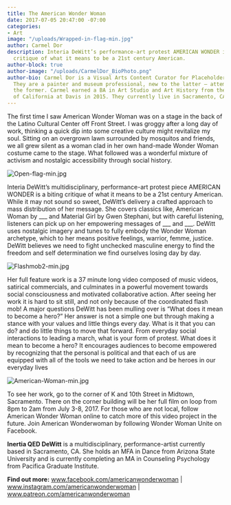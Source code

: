 ```yaml
---
title: The American Wonder Woman
date: 2017-07-05 20:47:00 -07:00
categories:
- Art
image: "/uploads/Wrapped-in-flag-min.jpg"
author: Carmel Dor
description: Interia DeWitt’s performance-art protest AMERICAN WONDER is a biting
  critique of what it means to be a 21st century American.
author-block: true
author-image: "/uploads/CarmelDor_BioPhoto.png"
author-bio: Carmel Dor is a Visual Arts Content Curator for Placeholder Magazine.
  They are a painter and museum professional, new to the latter – attempting to navigate
  the former. Carmel earned a BA in Art Studio and Art History from the University
  of California at Davis in 2015. They currently live in Sacramento, CA.
---
```


The first time I saw American Wonder Woman was on a stage in the back of the Latino Cultural Center off Front Street. I was groggy after a long day of work, thinking a quick dip into some creative culture might revitalize my soul. 
Sitting on an overgrown lawn surrounded by mosquitos and friends, we all grew silent as a woman clad in her own hand-made Wonder Woman costume came to the stage. What followed was a wonderful mixture of activism and nostalgic accessibility through social history. 
 
![Open-flag-min.jpg](/uploads/Open-flag-min.jpg) 

Interia DeWitt’s multidisciplinary, performance-art protest piece AMERICAN WONDER is a biting critique of what it means to be a 21st century American. While it may not sound so sweet, DeWitt’s delivery a crafted approach to mass distribution of her message. She covers classics like, American Woman by ___ and Material Girl by Gwen Stephani, but with careful listening, listeners can pick up on her empowering messages of ___ and ___. DeWitt uses nostalgic imagery and tunes to fully embody the Wonder Woman archetype, which to her means  positive feelings, warrior, femme, justice.  DeWitt believes we need to fight unchecked masculine energy to find the freedom and self determination we find ourselves losing day by day. 
 
![Flashmob2-min.jpg](/uploads/Flashmob2-min.jpg)

Her full feature work is a 37 minute long video composed of music videos, satirical commercials, and culminates in a powerful movement towards social consciousness and motivated collaborative action. After seeing her work it is hard to sit still, and not only because of the coordinated flash mob! A major questions DeWitt has been mulling over is “What does it mean to become a hero?” Her answer is not a simple one but through making a stance with your values and little things every day. What is it that you can do? and do little things to move that forward. From everyday social interactions to leading a march, what is your form of protest. 
What does it mean to become a hero?  It encourages audiences to become empowered by recognizing that the personal is political and that each of us are equipped with all of the tools we need to take action and be heroes in our everyday lives
 
![American-Woman-min.jpg](/uploads/American-Woman-min.jpg)

To see her work, go to the corner of K and 10th Street in Midtown, Sacramento. There on the corner building will be her full film on loop from 8pm to 2am from July 3-8, 2017. For those who are not local, follow American Wonder Woman online to catch more of this video project in the future. Join American Wonderwoman by following Wonder Woman Unite on Facebook. 
 
**Inertia QED DeWitt** is a multidisciplinary, performance-artist currently based in Sacramento, CA. She holds an MFA in Dance from Arizona State University and is currently completing an MA in Counseling Psychology from Pacifica Graduate Institute.


**Find out more:**
www.facebook.com/americanwonderwoman |
www.instagram.com/americanwonderwoman |
www.patreon.com/americanwonderwoman
